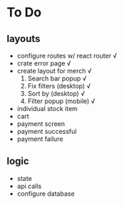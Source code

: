 # To Do

## layouts
- configure routes w/ react router √
- crate error page √
- create layout for merch √
  1. Search bar popup √
  1. Fix filters (desktop) √
  1. Sort by (desktop) √
  1. Filter popup (mobile) √
- individual stock item
- cart
- payment screen
- payment successful
- payment failure

## logic
- state
- api calls
- configure database
